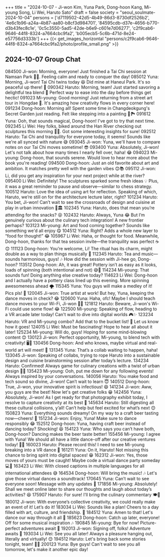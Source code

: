 +++
title = "2024-10-07 - Ji-won Kim, Yuna Park, Dong-hoon Kang, Mi-young Song, Li Wei, Haruto Sato"
draft = false
society = "seoul_soulmate-2024-10-04"
persons = ['d7119502-42d5-4b49-86d3-8730df2526b2', '4e6c1b96-a24a-4b87-aa80-b8cf3d984701', '84595cdb-d37e-4656-b770-d3b43fec8c1e', '0c5c3550-5ad5-42de-b6e9-c601e7d06277', 'c2f9cab6-9646-44f8-8324-a7664cbc9fa2', 'b005ecb5-5c6b-471d-8e24-e57756d3333b']
+++
{{< get_images_horizontal "persons/c2f9cab6-9646-44f8-8324-a7664cbc9fa2/photo/profile_small.png" >}}
## 2024-10-07 Group Chat

084500 Ji-won: Morning, everyone! Just finished a Tai Chi session at Namsan Park 🥋🌄. Feeling calm and ready to conquer the day!
085012 Yuna: Morning, Ji-won! Tai Chi twins today 😆 Did mine at Haneul Park. It's so peaceful up there! 🍃
090342 Haruto: Morning, team! Just started savoring a delightful tea blend 🍵 Perfect way to ease into the day before things get hectic!
091023 Mi-young: Good morning! Just returning from a street art tour in Hongdae 🎨. It's amazing how creativity flows in every corner here!
091234 Dong-hoon: Morning all! Spent some time in Changdeokgung's Secret Garden just reading. Felt like stepping into a painting 📖🏞️
091612 Yuna: Ooh, that sounds magical, Dong-hoon! I've got to try that next time.
092345 Li Wei: Hey folks, biked around the Han River checking out sculptures this morning 🚴‍♂️. Got some interesting insights for sure!
092512 Haruto: Tai Chi and tranquility for everyone today, it seems! Sounds like we're all synced with nature 😅
093045 Ji-won: Yuna, we'll have to compare notes on our Tai Chi moves sometime! 😎
093400 Yuna: Absolutely, Ji-won! Let's not talk about how many times I nearly fell over, haha! 😂
094023 Mi-young: Dong-hoon, that sounds serene. Would love to hear more about the book you're reading!
094500 Dong-hoon: Just an old favorite about art and ambition. It matches pretty well with the garden vibes 😊📚
095112 Ji-won: Li, did you get any inspiration for your next project while at the river?
095400 Li Wei: Definitely! The sculptures sparked some fresh ideas 💡 Plus, it was a great reminder to pause and observe—similar to chess strategy.
100512 Haruto: Love the idea of using art for reflection. Speaking of which, Haruto, we’re still on for the architecture lecture later, right?
101234 Haruto: You bet, Ji-won! Can’t wait to see the crossroads of design and cuisine at play in urban innovation 🍜🏛️
102345 Yuna: Haruto, does that mean you’re attending for the snacks? 😝
102432 Haruto: Always, Yuna 😂 But I’m genuinely curious about the culinary tech integration! A new frontier perhaps?
103123 Mi-young: Art and food coming together? Sounds like something we'd all enjoy 😋
104512 Yuna: Right? Adds a whole new layer to “food for thought!” 😂
105967 Li Wei: Haha, or thought for food. Meanwhile, Dong-hoon, thanks for that tea session invite—the tranquility was perfect ☕️😊
111123 Dong-hoon: You’re welcome, Li! The ritual has its charm, might double as a way to plan things musically 🎵
112345 Haruto: Tea and music—sounds harmonious, guys! 🎶 How did the session with Ji-hee go, Dong-hoon?
113512 Dong-hoon: Ah, it was great! Pottery isn’t as easy as it looks, loads of spinning (both intentional and not) 😅🏺
114234 Mi-young: That sounds fun! Doing anything else creative today?
114623 Li Wei: Dong-hoon and I actually have a pottery class lined up this evening. More spinning awesomeness ahead 🌪️
115345 Yuna: You guys will make a medley of it! Pics pls! 📸
120045 Ji-won: True artist at work! But hey, Yuna, keeping the dance moves in check? 😂
120600 Yuna: Haha, ofc! Maybe I should teach dance moves to your Wi-Fi, Ji-won 🤔💃
121812 Haruto: Beware, Ji-won's Wi-Fi could use some flow! 😂
122500 Mi-young: Speaking of flow, heading to a VR arcade later today! Can't wait to dive into digital worlds 🎮✨
123234 Haruto: VR and Mi-young combo? Add that to the bucket list! 🙌 Let us know how it goes!
124015 Li Wei: Must be fascinating! Hope to hear all about it later!
125234 Mi-young: Will do, guys! Hoping for some mind-blowing content 😊
130123 Ji-won: Perfect opportunity, Mi-young, to blend tech with creativity! 🖥️🎨
130456 Dong-hoon: And who knows, maybe virtual and real-world art will meet! 🤔
131345 Yuna: That’s a collab waiting to happen, haha!
133045 Ji-won: Speaking of collabs, trying to rope Haruto into a sustainable design and cuisine brainstorming session after today’s lecture.
134234 Haruto: Confirmed! Always game for culinary creations with a twist of urban design 🍜🌆
135423 Mi-young: Ooh, put me down for any following events! Always inspired by your conversations.
140056 Haruto: You make food and tech sound so divine, Ji-won! Can’t wait to learn 😇
140512 Dong-hoon: True, Ji-won, your innovative spirit is infectious! 😄
141234 Ji-won: Aww, you guys are the best! Now let's get creative folks 😁
142456 Yuna: Absolutely, Ji-won! As I get ready for that photography exhibit today, I resolve to capture creativity at its best 📸
145634 Haruto: Still digesting all these cultural collisions, y’all! Can’t help but feel excited for what’s next 😊
150823 Yuna: Everything sounds dreamy! On my way to a craft beer tasting now—cheers! 🍻
151234 Ji-won: Enjoy, Yuna! Make sure to dance responsibly 😂
152512 Dong-hoon: Yuna, having craft beer instead of dancing today? Shocking! 😆
154123 Yuna: Who says you can’t have both, Dong-hoon? Dancing makes the beer taste better!
155456 Mi-young: I agree with Yuna! We should all have a little dance-off after our creative ventures today! 🕺💃
160023 Haruto: Please record this! I need to see Mi-young breaking into a VR dance 👀
161211 Yuna: On it, Haruto! Not missing this chance to bring spirit into digital spaces! 😁
162312 Ji-won: Yes, those moves of yours must be caught! Maybe code a virtual dance party someday 💻🕺
163423 Li Wei: With closed captions in multiple languages for all international attendees 😅
164534 Dong-hoon: Will bring the music! 🎶 Let's give those virtual dances a soundtrack!
170645 Yuna: Can’t wait to see everyone soon! Message with any updates 📲
171856 Mi-young: Absolutely! Shall we meet online later to share our thoughts and laugh about today’s activities? 😆
175907 Haruto: For sure! I'll bring the culinary commentary 🍽️📸
180012 Ji-won: With everyone’s collective creativity, we could really make an event of it! Let’s do it!
183034 Li Wei: Sounds like a plan! Cheers to a day filled with art, culture, and friendship. 🎨
184512 Yuna: Amen to that! Let's dance our way through it all 🕺
185623 Dong-hoon: Catch up later, everyone! Off for some musical inspiration 🎶
190845 Mi-young: Bye for now! Picture-perfect adventures await 📸
192013 Ji-won: Signing off, folks! Adventure awaits 🌌
193034 Li Wei: See you all later! Always a pleasure hanging out, literally and virtually! 😊
194512 Haruto: Let's bring back some stories tonight, team! 🍜🎷
200123 Yuna: Bye guys! Can't wait to see you all tomorrow, let's make it another epic day!
